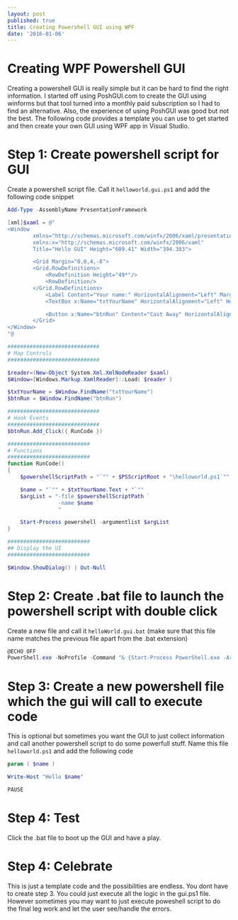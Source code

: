 ```yaml
---
layout: post
published: true
title: Creating Powershell GUI using WPF
date: '2016-01-06'
---
```

# Creating WPF Powershell GUI

Creating a powershell GUI is really simple but it can be hard to find the right information. I started off using PoshGUI.com to create the GUI using winforms but that tool turned into a monthly paid subscription so I had to find an alternative. Also, the experience of using PoshGUI was good but not the best. The following code provides a template you can use to get started and then create your own GUI using WPF app in Visual Studio.

# Step 1: Create powershell script for GUI
Create a powershell script file. Call it `helloworld.gui.ps1` and add the following code snippet

```powershell
Add-Type -AssemblyName PresentationFramework

[xml]$xaml = @"
<Window
        xmlns="http://schemas.microsoft.com/winfx/2006/xaml/presentation"
        xmlns:x="http://schemas.microsoft.com/winfx/2006/xaml"
        Title="Hello GUI" Height="609.41" Width="394.383">

        <Grid Margin="0,0,4,-8">
        <Grid.RowDefinitions>
            <RowDefinition Height="49*"/>
            <RowDefinition/>
        </Grid.RowDefinitions>
            <Label Content="Your name:" HorizontalAlignment="Left" Margin="10,10,0,0" VerticalAlignment="Top"/>
            <TextBox x:Name="txtYourName" HorizontalAlignment="Left" Height="23" Margin="130,14,0,0" Text="Bruce Willis" VerticalAlignment="Top" Width="234"/>

            <Button x:Name="btnRun" Content="Cast Away" HorizontalAlignment="Left" Margin="291,543,0,0" VerticalAlignment="Top" Width="63" />
        </Grid>
</Window>
"@

#############################
# Map Controls
#############################

$reader=(New-Object System.Xml.XmlNodeReader $xaml)
$Window=[Windows.Markup.XamlReader]::Load( $reader )

$txtYourName = $Window.FindName("txtYourName")
$btnRun = $Window.FindName("btnRun")

#############################
# Hook Events
#############################
$btnRun.Add_Click({ RunCode })

##########################
# Functions
##########################
function RunCode()
{
    $powershellScriptPath = "`"" + $PSScriptRoot + "\helloworld.ps1`""

    $name = "`"" + $txtYourName.Text + "`""
    $argList = "-file $powershellScriptPath `
                -name $name `
                "

    Start-Process powershell -argumentlist $argList
}

##########################
## Display the UI
##########################

$Window.ShowDialog() | Out-Null
```

# Step 2: Create .bat file to launch the powershell script with double click
Create a new file and call it `helloWorld.gui.bat` (make sure that  this file name matches the previous file apart from the .bat extension)

```powershell
@ECHO OFF
PowerShell.exe -NoProfile -Command "& {Start-Process PowerShell.exe -ArgumentList '-NoProfile -WindowStyle Hidden -ExecutionPolicy Bypass -File ""%~dpn0.ps1""' -Verb RunAs}"
```

# Step 3: Create a new powershell file which the gui will call to execute code
This is optional but sometimes you want the GUI to just collect information and call another powershell script to do some powerfull stuff. Name this file `helloworld.ps1` and add the following code

```powershell
param ( $name )

Write-Host "Hello $name"

PAUSE
```

# Step 4: Test
Click the .bat file to boot up the GUI and have a play.

# Step 4: Celebrate
This is just a template code and the possibilities are endless. You dont have to create step 3. You could just execute all the logic in the gui.ps1 file. However sometimes you may want to just execute poweshell script to do the final leg work and let the user see/handle the errors.
